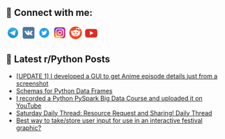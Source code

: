 ## 🔎 Connect with me:
[<img src="https://github.com/bullbesh/bullbesh/blob/main/images/Telegram.png" width="32" height="32" />](https://t.me/bullbesh)
[<img src="https://github.com/bullbesh/bullbesh/blob/main/images/VK.png" width="32" height="32" />](https://vk.com/bullbesh)
[<img src="https://github.com/bullbesh/bullbesh/blob/main/images/Twitter.png" width="32" height="32" />](https://twitter.com/bullbesh1)
[<img src="https://github.com/bullbesh/bullbesh/blob/main/images/Instagram.png" width="32" height="32" />](https://www.instagram.com/bullbesh)
[<img src="https://github.com/bullbesh/bullbesh/blob/main/images/Reddit.png" width="32" height="32" />](https://www.reddit.com/user/bullbesh)
[<img src="https://github.com/bullbesh/bullbesh/blob/main/images/YouTube.png" width="32" height="32" />](https://www.youtube.com/channel/UCtfjRs6uzgq5mfm8S06WTcg)

## 📕 Latest r/Python Posts
<!-- BLOG-POST-LIST:START -->
- [[UPDATE 1] I developed a GUI to get Anime episode details just from a screenshot](https://www.reddit.com/r/Python/comments/1723fe9/update_1_i_developed_a_gui_to_get_anime_episode/)
- [Schemas for Python Data Frames](https://www.reddit.com/r/Python/comments/17203xq/schemas_for_python_data_frames/)
- [I recorded a Python PySpark Big Data Course and uploaded it on YouTube](https://www.reddit.com/r/Python/comments/171yesf/i_recorded_a_python_pyspark_big_data_course_and/)
- [Saturday Daily Thread: Resource Request and Sharing! Daily Thread](https://www.reddit.com/r/Python/comments/171rw7l/saturday_daily_thread_resource_request_and/)
- [Best way to take/store user input for use in an interactive festival graphic?](https://www.reddit.com/r/Python/comments/171n2c3/best_way_to_takestore_user_input_for_use_in_an/)
<!-- BLOG-POST-LIST:END -->
